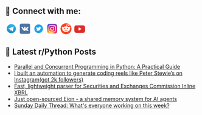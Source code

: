 ## 🔎 Connect with me:
[<img src="https://github.com/bullbesh/bullbesh/blob/main/images/Telegram.png" width="32" height="32" />](https://t.me/bullbesh)
[<img src="https://github.com/bullbesh/bullbesh/blob/main/images/VK.png" width="32" height="32" />](https://vk.com/bullbesh)
[<img src="https://github.com/bullbesh/bullbesh/blob/main/images/Twitter.png" width="32" height="32" />](https://twitter.com/bullbesh1)
[<img src="https://github.com/bullbesh/bullbesh/blob/main/images/Instagram.png" width="32" height="32" />](https://www.instagram.com/bullbesh)
[<img src="https://github.com/bullbesh/bullbesh/blob/main/images/Reddit.png" width="32" height="32" />](https://www.reddit.com/user/bullbesh)
[<img src="https://github.com/bullbesh/bullbesh/blob/main/images/YouTube.png" width="32" height="32" />](https://www.youtube.com/channel/UCtfjRs6uzgq5mfm8S06WTcg)

## 📕 Latest r/Python Posts
<!-- BLOG-POST-LIST:START -->
- [Parallel and Concurrent Programming in Python: A Practical Guide](https://www.reddit.com/r/Python/comments/1lhgxek/parallel_and_concurrent_programming_in_python_a/)
- [I built an automation to generate coding reels like Peter Stewie’s on Instagram&lpar;got 2k followers&rpar;](https://www.reddit.com/r/Python/comments/1lhgllq/i_built_an_automation_to_generate_coding_reels/)
- [Fast, lightweight parser for Securities and Exchanges Commission Inline XBRL](https://www.reddit.com/r/Python/comments/1lhdspc/fast_lightweight_parser_for_securities_and/)
- [Just open-sourced Eion - a shared memory system for AI agents](https://www.reddit.com/r/Python/comments/1lhbsgi/just_opensourced_eion_a_shared_memory_system_for/)
- [Sunday Daily Thread: What&#39;s everyone working on this week?](https://www.reddit.com/r/Python/comments/1lhag85/sunday_daily_thread_whats_everyone_working_on/)
<!-- BLOG-POST-LIST:END -->
